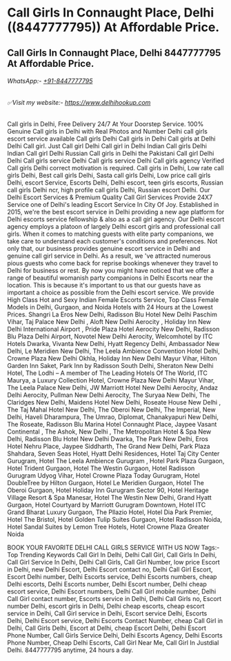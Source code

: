 # Call Girls In Connaught Place, Delhi ((8447777795)) At Affordable Price.

## Call Girls In Connaught Place, Delhi 8447777795 At Affordable Price.


###### WhatsApp:-  <a href="https://wa.me/+918447777795" target="_blank" rel="noopener noreferrer"> +91-8447777795 <a/>

###### ✅Visit my website:- https://www.delhihookup.com

Call girls in Delhi, Free Delivery 24/7 At Your Doorstep Service. 100% Genuine Call girls in Delhi with Real Photos and Number Delhi call girls escort service available Call girls Delhi Call girls in Delhi Call girls at Delhi Delhi Call girl. Just Call girl Delhi Call girl in Delhi Indian Call girls Delhi Indian Call girl Delhi Russian Call girls in Delhi the Pakistani Call girl Delhi Delhi Call girls service Delhi Call girls service Delhi Call girls agency Verified Call girls Delhi correct motivation is required. Call girls in Delhi, Low rate call girls Delhi, Best call girls Delhi, Sasta call girls Delhi, Low price call girls Delhi, escort Service, Escorts Delhi, Delhi escort, teen girls escorts, Russian call girls Delhi ncr, high profile call girls Delhi, Russian escort Delhi. Our Delhi Escort Services & Premium Quality Call Girl Services Provide 24X7 Service one of Delhi's leading Escort Service In City Of Joy. Established in 2015, we're the best escort service in Delhi providing a new age platform for Delhi escorts service fellowship & also as a call girl agency. Our Delhi escort agency employs a platoon of largely Delhi escort girls and professional call girls. When it comes to matching guests with elite party companions, we take care to understand each customer's conditions and preferences. Not only that, our business provides genuine escort service in Delhi and genuine call girl service in Delhi. As a result, we 've attracted numerous pious guests who come back for reprise bookings whenever they travel to Delhi for business or rest. By now you might have noticed that we offer a range of beautiful womanish party companions in Delhi Escorts near the location. This is because it's important to us that our guests have as important a choice as possible from the Delhi escort service.
We provide High Class Hot and Sexy Indian Female Escorts Service, Top Class Female Models in Delhi, Gurgaon, and Noida Hotels with 24 Hours at the Lowest Prices.
Shangri La Eros New Delhi, Radisson Blu Hotel New Delhi Paschim Vihar, Taj Palace New Delhi , Aloft New Delhi Aerocity , Holiday Inn New Delhi International Airport , Pride Plaza Hotel Aerocity New Delhi, Radisson Blu Plaza Delhi Airport, Novotel New Delhi Aerocity, Welcomhotel by ITC Hotels Dwarka, Vivanta New Delhi, Hyatt Regency Delhi, Ambassador New Delhi, Le Meridien New Delhi, The Leela Ambience Convention Hotel Delhi, Crowne Plaza New Delhi Okhla, Holiday Inn New Delhi Mayur Vihar, Hilton Garden Inn Saket, Park Inn by Radisson South Delhi, Sheraton New Delhi Hotel, The Lodhi – A member of The Leading Hotels Of The World, ITC Maurya, a Luxury Collection Hotel, Crowne Plaza New Delhi Mayur Vihar, The Leela Palace New Delhi, JW Marriott Hotel New Delhi Aerocity, Andaz Delhi Aerocity, Pullman New Delhi Aerocity, The Suryaa New Delhi, The Claridges New Delhi, Maidens Hotel New Delhi, Roseate House New Delhi , The Taj Mahal Hotel New Delhi, The Oberoi New Delhi, The Imperial, New Delhi, Haveli Dharampura, The Umrao, Diplomat, Chanakyapuri New Delhi, The Roseate, Radisson Blu Marina Hotel Connaught Place, Jaypee Vasant Continental , The Ashok, New Delhi , The Metropolitan Hotel & Spa New Delhi, Radisson Blu Hotel New Delhi Dwarka, The Park New Delhi, Eros Hotel Nehru Place, Jaypee Siddharth, The Grand New Delhi, Park Plaza Shahdara, Seven Seas Hotel, Hyatt Delhi Residences, Hotel Taj City Center Gurugram, Hotel The Leela Ambience Gurugram , Hotel Park Plaza Gurgaon, Hotel Trident Gurgaon, Hotel The Westin Gurgaon, Hotel Radisson Gurugram Udyog Vihar, Hotel Crowne Plaza Today Gurugram, Hotel DoubleTree by Hilton Gurgaon, Hotel Le Meridien Gurgaon, Hotel The Oberoi Gurgaon, Hotel Holiday Inn Gurugram Sector 90, Hotel Heritage Village Resort & Spa Manesar, Hotel The Westin New Delhi, Grand Hyatt Gurgaon, Hotel Courtyard by Marriott Gurugram Downtown, Hotel ITC Grand Bharat Luxury Gurgaon, The Pllazio Hotel, Hotel Dia Park Premier, Hotel The Bristol, Hotel Golden Tulip Suites Gurgaon, Hotel Radisson Noida, Hotel Sandal Suites by Lemon Tree Hotels, Hotel Crowne Plaza Greater Noida

BOOK YOUR FAVORITE DELHI CALL GIRLS SERVICE WITH US NOW
Tags:-Top Trending Keywords
Call Girl In Delhi, Delhi Call Girl, Call Girls In Delhi, Call Girl Service In Delhi, Delhi Call Girls, Call Girl Number, low price Escort in Delhi, new Delhi Escort, Delhi Escort contact no, Delhi Call Girl Escort, Escort Delhi number, Delhi Escorts service, Delhi Escorts numbers, cheap Delhi escorts, Delhi Escorts number, Delhi Escort number, Delhi cheap escort service, Delhi Escort numbers, Delhi Call Girl mobile number, Delhi Call Girl contact number, Escorts service in Delhi, Delhi Call Girls no, Escort number Delhi, escort girls in Delhi, Delhi cheap escorts, cheap escort service in Delhi, Call Girl service in Delhi, Escort service Delhi, Escorts Delhi, Delhi Escort service, Delhi Escorts Contact Number, cheap Call Girl in Delhi, Call Girls Delhi, Escort at Delhi, cheap Escort Delhi, Delhi Escort Phone Number, Call Girls Service Delhi, Delhi Escorts Agency, Delhi Escorts Phone Number, Cheap Delhi Escorts, Call Girl Near Me, Call Girl In Justdial Delhi. 8447777795 anytime, 24 hours a day.
